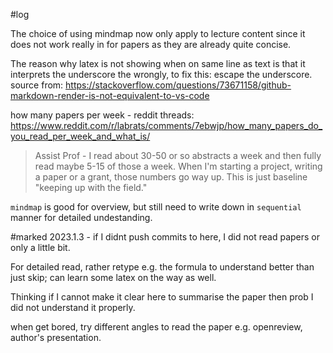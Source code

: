 \#log

The choice of using mindmap now only apply to lecture content since it does not work really in for papers as they are already quite concise.  

The reason  why latex is not showing when on same line as text is that it interprets the underscore the wrongly, to fix this: escape the underscore. source from: https://stackoverflow.com/questions/73671158/github-markdown-render-is-not-equivalent-to-vs-code

how many papers per week - reddit threads: https://www.reddit.com/r/labrats/comments/7ebwjp/how_many_papers_do_you_read_per_week_and_what_is/

> Assist Prof - I read about 30-50 or so abstracts a week and then fully read maybe 5-15 of those a week. When I'm starting a project, writing a paper or a grant, those numbers go way up. This is just baseline "keeping up with the field."

``mindmap`` is good for overview, but still need to write down in ``sequential`` manner for detailed undestanding.

\#marked 2023.1.3 - if I didnt push commits to here, I did not read papers or only a little bit.

For detailed read, rather retype e.g. the formula to understand better than just skip; can learn some latex on the way as well.

Thinking if I cannot make it clear here to summarise the paper then prob I did not understand it properly.

when get bored, try different angles to read the paper e.g. openreview, author's presentation.